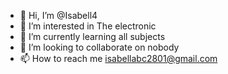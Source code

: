 - 👋 Hi, I’m  @Isabell4
- 👀 I’m interested in The electronic
- 🌱 I’m currently learning all subjects
- 💞️ I’m looking to collaborate on nobody
- 📫 How to reach me isabellabc2801@gmail.com

<!---
Isabell4/Isabell4 is a ✨ special ✨ repository because its `README.md` (this file) appears on your GitHub profile.
You can click the Preview link to take a look at your changes.
--->
